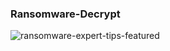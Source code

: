 ### Ransomware-Decrypt




![ransomware-expert-tips-featured](https://user-images.githubusercontent.com/18667394/29311359-954bfe84-81a9-11e7-9ac2-9cf92fa1f140.jpg)

